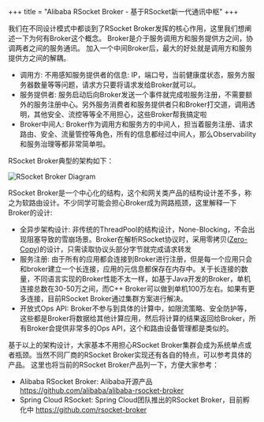 +++
title = "Alibaba RSocket Broker - 基于RSocket新一代通讯中枢"
+++

我们在不同设计模式中都谈到了RSocket Broker发挥的核心作用，这里我们想阐述一下为何有Broker这个概念。 Broker是介于服务调用方和服务提供方之间，协调两者之间的服务通讯。
加入一个中间Broker后，最大的好处就是调用方和服务提供方之间的解耦。

* 调用方: 不用感知服务提供者的信息: IP，端口号，当前健康度状态，服务方服务器数量等等问题，请求方只要将请求发给Broker就可以。
* 服务提供者: 服务启动后向Broker发送一个事件就完成啦服务注册，不需要额外的服务注册中心。另外服务消费者和服务提供者只和Broker打交道，调用透明，其他安全、流控等等全不用担心，这些Broker帮我搞定啦
* Broker中间人: Broker作为调用方和服务方的中间人，担当着服务注册、请求路由、安全、流量管控等角色，所有的信息都经过中间人，那么Observability和服务治理等都非常简单啦。

RSocket Broker典型的架构如下：

![RSocket Broker Diagram](/images/integration/alibaba_rsocket_broker.png)

RSocket Broker是一个中心化的结构，这个和网关类产品的结构设计差不多，称之为软路由设计。不少同学可能会担心Broker成为网路瓶颈，这里解释一下Broker的设计:

* 全异步架构设计: 非传统的ThreadPool的结构设计，None-Blocking，不会出现阻塞导致的雪崩场景。Broker在解析RSocket协议时，采用零拷贝([Zero-Copy](https://segmentfault.com/a/1190000007560884))的设计，只需读取协议头部分字节就完成请求转发
* 服务注册: 由于所有的应用都会连接到Broker进行注册，但是每一个应用只会和broker建立一个长连接，应用的元信息都保存在内存中。关于长连接的数量，不同语言实现的Broker性能不太一样，如基于Java开发的Broker，单机连接总数在30-50万之间，而C++ Broker可以做到单机100万左右。如果有更多连接，目前RSocket Broker通过集群方案进行解决。
* 开放式Ops API: Broker不参与到具体的计算中，如限流策略、安全防护等，这些都是Broker将数据给其他计算应用，然后将计算的结果返回给Broker，所有Broker会提供非常多的Ops API，这个和路由设备管理都是类似的。

基于以上的架构设计，大家基本不用担心RSocket Broker集群会成为系统单点或者瓶颈。当然不同厂商的RSocket Broker实现还有各自的特点，可以参考具体的产品。 这里也将当前的RSocket Broker产品列一下，方便大家参考：


* Alibaba RSocket Broker: Alibaba开源产品 https://github.com/alibaba/alibaba-rsocket-broker
* Spring Cloud RSocket: Spring Cloud团队推出的RSocket Broker，目前孵化中 https://github.com/rsocket-broker




